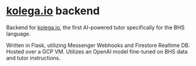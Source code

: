 # [kolega.io](www.kolega.io) backend
Backend for [kolega.io](www.kolega.io), the first AI-powered tutor specifically for the BHS language.

Written in Flask, utilizing Messenger Webhooks and Firestore Realtime DB. Hosted over a GCP VM. 
Utilizes an OpenAI model fine-tuned on BHS data and tutor instructions. 
